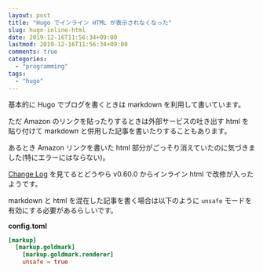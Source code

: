 ```yaml
---
layout: post
title: "Hugo でインライン HTML が表示されなくなった"
slug: hugo-inline-html
date: 2019-12-16T11:56:34+09:00
lastmod: 2019-12-16T11:56:34+09:00
comments: true
categories:
  - "programming"
tags:
  - "hugo"
---
```


基本的に Hugo でブログを書くときは markdown を利用して書いています。

ただ Amazon のリンクを貼ったりするときは外部サービスの吐き出す html を貼り付けて markdown と併用した記事を書いたりすることもあります。

あるとき Amazon リンクを書いた html 部分がごっそり消えていたのに気づきました(特にエラーにはならない)。

[Change Log](https://github.com/gohugoio/hugo/releases/tag/v0.60.0) を見てるとどうやら v0.60.0 からインライン html で改修が入ったようです。

markdown と html を混在した記事を書く場合は以下のように `unsafe` モードを有効にする必要があるらしいです。

**config.toml**

```config.toml
[markup]
  [markup.goldmark]
    [markup.goldmark.renderer]
    unsafe = true
```
